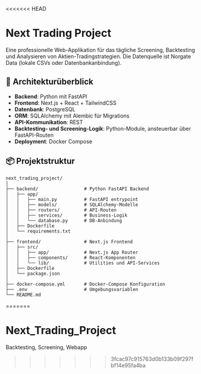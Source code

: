 <<<<<<< HEAD
# Next Trading Project

Eine professionelle Web-Applikation für das tägliche Screening, Backtesting und Analysieren von Aktien-Tradingstrategien. Die Datenquelle ist Norgate Data (lokale CSVs oder Datenbankanbindung).

## 🔧 Architekturüberblick

- **Backend**: Python mit FastAPI
- **Frontend**: Next.js + React + TailwindCSS
- **Datenbank**: PostgreSQL
- **ORM**: SQLAlchemy mit Alembic für Migrations
- **API-Kommunikation**: REST
- **Backtesting- und Screening-Logik**: Python-Module, ansteuerbar über FastAPI-Routen
- **Deployment**: Docker Compose

## 📦 Projektstruktur

```
next_trading_project/
│
├── backend/                 # Python FastAPI Backend
│   ├── app/
│   │   ├── main.py          # FastAPI entrypoint
│   │   ├── models/          # SQLAlchemy-Modelle
│   │   ├── routers/         # API-Routen
│   │   ├── services/        # Business-Logik
│   │   └── database.py      # DB-Anbindung
│   ├── Dockerfile
│   └── requirements.txt
│
├── frontend/                # Next.js Frontend
│   ├── src/
│   │   ├── app/             # Next.js App Router
│   │   ├── components/      # React-Komponenten
│   │   └── lib/             # Utilities und API-Services
│   ├── Dockerfile
│   └── package.json
│
├── docker-compose.yml       # Docker-Compose Konfiguration
├── .env                     # Umgebungsvariablen
└── README.md
```
=======
# Next_Trading_Project
Backtesting, Screening, Webapp
>>>>>>> 3fcac97c915763d0b133b09f297fbf14e95fa4ba
